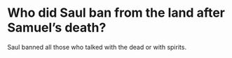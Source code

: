 # Who did Saul ban from the land after Samuel’s death?

Saul banned all those who talked with the dead or with spirits.
